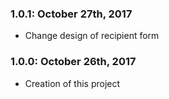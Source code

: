 ### 1.0.1: October 27th, 2017
* Change design of recipient form

### 1.0.0: October 26th, 2017
* Creation of this project